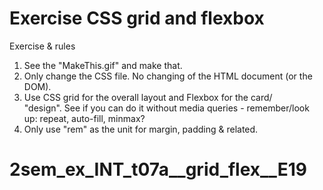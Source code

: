 # Exercise CSS grid and flexbox

Exercise & rules
1. See the "MakeThis.gif" and make that.
2. Only change the CSS file. No changing of the HTML document (or the DOM).
3. Use CSS grid for the overall layout and Flexbox for the card/<article> "design". See if you can do it without media queries - remember/look up: repeat, auto-fill, minmax?
4. Only use "rem" as the unit for margin, padding & related.
    
# 2sem_ex_INT_t07a__grid_flex__E19
